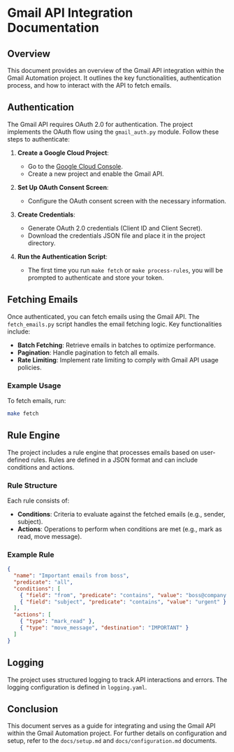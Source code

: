 # Gmail API Integration Documentation

## Overview

This document provides an overview of the Gmail API integration within the Gmail Automation project. It outlines the key functionalities, authentication process, and how to interact with the API to fetch emails.

## Authentication

The Gmail API requires OAuth 2.0 for authentication. The project implements the OAuth flow using the `gmail_auth.py` module. Follow these steps to authenticate:

1. **Create a Google Cloud Project**:

   - Go to the [Google Cloud Console](https://console.cloud.google.com/).
   - Create a new project and enable the Gmail API.

2. **Set Up OAuth Consent Screen**:

   - Configure the OAuth consent screen with the necessary information.

3. **Create Credentials**:

   - Generate OAuth 2.0 credentials (Client ID and Client Secret).
   - Download the credentials JSON file and place it in the project directory.

4. **Run the Authentication Script**:
   - The first time you run `make fetch` or `make process-rules`, you will be prompted to authenticate and store your token.

## Fetching Emails

Once authenticated, you can fetch emails using the Gmail API. The `fetch_emails.py` script handles the email fetching logic. Key functionalities include:

- **Batch Fetching**: Retrieve emails in batches to optimize performance.
- **Pagination**: Handle pagination to fetch all emails.
- **Rate Limiting**: Implement rate limiting to comply with Gmail API usage policies.

### Example Usage

To fetch emails, run:

```bash
make fetch
```

## Rule Engine

The project includes a rule engine that processes emails based on user-defined rules. Rules are defined in a JSON format and can include conditions and actions.

### Rule Structure

Each rule consists of:

- **Conditions**: Criteria to evaluate against the fetched emails (e.g., sender, subject).
- **Actions**: Operations to perform when conditions are met (e.g., mark as read, move message).

### Example Rule

```json
{
  "name": "Important emails from boss",
  "predicate": "all",
  "conditions": [
    { "field": "from", "predicate": "contains", "value": "boss@company.com" },
    { "field": "subject", "predicate": "contains", "value": "urgent" }
  ],
  "actions": [
    { "type": "mark_read" },
    { "type": "move_message", "destination": "IMPORTANT" }
  ]
}
```

## Logging

The project uses structured logging to track API interactions and errors. The logging configuration is defined in `logging.yaml`.

## Conclusion

This document serves as a guide for integrating and using the Gmail API within the Gmail Automation project. For further details on configuration and setup, refer to the `docs/setup.md` and `docs/configuration.md` documents.
